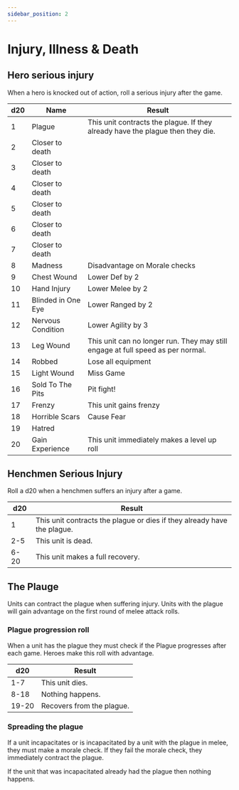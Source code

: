 ```yaml
---
sidebar_position: 2
---
```

# Injury, Illness & Death

## Hero serious injury
When a hero is knocked out of action, roll a serious injury after the game.

| d20 | Name               | Result                                                                          |
| --- | ------------------ | ------------------------------------------------------------------------------- |
| 1   | Plague             | This unit contracts the plague. If they already have the plague then they die.  |
| 2   | Closer to death    |                                                                                 |
| 3   | Closer to death    |                                                                                 |
| 4   | Closer to death    |                                                                                 |
| 5   | Closer to death    |                                                                                 |
| 6   | Closer to death    |                                                                                 |
| 7   | Closer to death    |                                                                                 |
| 8   | Madness            | Disadvantage on Morale checks                                                   |
| 9   | Chest Wound        | Lower Def by 2                                                                  |
| 10  | Hand Injury        | Lower Melee by 2                                                                |
| 11  | Blinded in One Eye | Lower Ranged by 2                                                               |
| 12  | Nervous Condition  | Lower Agility by 3                                                              |
| 13  | Leg Wound          | This unit can no longer run. They may still engage at full speed as per normal. |
| 14  | Robbed             | Lose all equipment                                                              |
| 15  | Light Wound        | Miss Game                                                                       |
| 16  | Sold To The Pits   | Pit fight!                                                                      |
| 17  | Frenzy             | This unit gains frenzy                                                          |
| 18  | Horrible Scars     | Cause Fear                                                                      |
| 19  | Hatred             |                                                                                 |
| 20  | Gain Experience    | This unit immediately makes a level up roll                                     |

## Henchmen Serious Injury

Roll a d20 when a henchmen suffers an injury after a game.

| d20  | Result                                                                  |
| ---- | ----------------------------------------------------------------------- |
| 1    | This unit contracts the plague or dies if they already have the plague. |
| 2-5  | This unit is dead.                                                      |
| 6-20 | This unit makes a full recovery.                                        |
## The Plauge
Units can contract the plague when suffering injury. Units with the plague will gain advantage on the first round of melee attack rolls.

### Plague progression roll
When a unit has the plague they must check if the Plague progresses after each game. Heroes make this roll with advantage.

| d20   | Result                    |
| ----- | ------------------------- |
| 1-7   | This unit dies.           |
| 8-18  | Nothing happens.          |
| 19-20 | Recovers from the plague. |

### Spreading the plague
If a unit incapacitates or is incapacitated by a unit with the plague in melee, they must make a morale check. If they fail the morale check, they immediately contract the plague.

If the unit that was incapacitated already had the plague then nothing happens.